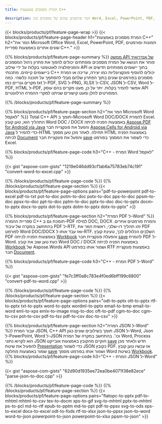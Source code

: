 ```yaml
---
title: המרת מסמכים באמצעות C++  

description: המר פורמטים שונים של מסמכים כגון Word, Excel, PowerPoint, PDF, JSON, תמונות ועוד באמצעות C++ API.  
---
```


{{< blocks/products/pf/feature-page-wrap >}}
{{< blocks/products/pf/feature-page-header h1="המרת מסמכים באמצעות C++" h2="המר את Microsoft Office Word, Excel, PowerPoint, PDF, תמונות ופורמטים שונים אחרים באמצעות ספריית C++." >}}

{{% blocks/products/pf/feature-page-summary %}}
[ממשק API של אנדרואיד](https://products.aspose.com/total/android-java/) פותר את הנושא של המרת מסמכים ומפתחים יכולים להפוך את פתרון ניהול המסמכים והמניפולציה לאוטומטי בקלות על ידי שילוב API בתוך יישומים מפותחים חדשים או ביישומים קיימים.  מתכנתי C++ יכולים להוסיף פונקציונליות כמו יצירה, עריכה או המרת מסמכים בפורמטים שונים בתוך הפתרון שלהם מבלי להסתמך על תוכנה כלשהי.  כמה מקרים גנריים כמו txt ל-PDF, SVG ל-PNG, XLSX ל-CSV, JSON ל-CSV, Word ל-PDF, HTML ל-PDF, אפשר להמיר בקלות.  יתר על כן, מעט מקרים בהם עוסק API המפורטים להלן ומעט קישורים שניתנו למקרי ההמרה הרלוונטיים.  

{{% /blocks/products/pf/feature-page-summary  %}}

{{% blocks/products/pf/feature-page-section  h2="המר את Microsoft Word לאקסל" %}}
Total C++ API תומך ב-Microsoft Word DOC/DOCX להמרת Excel.    התהליך הוא, טען קובץ Word DOC / DOCX באמצעות הפניה לכיתה [Aspose.PDF for Android via Java](https://products.aspose.com/pdf/android-java/) והפעל את פונקציית חבר [Aspose.Cells for Android via Java](https://products.aspose.com/cells/android-java/) כדי להמיר ל-HTML תחילה.  לאחר מכן טען מסמך HTML באמצעות הפניה לכיתה [Document](https://reference.aspose.com/pdf/java/com.aspose.pdf/Document) והפעל את פונקציית חבר [save](https://reference.aspose.com/pdf/java/com.aspose.pdf/Document#save-java.lang.String-com.aspose.pdf.SaveOptions-) כדי לשמור את המסמך בפורמט Excel.  

{{% blocks/products/pf/feature-page-code h3="C++ - המרת Word לאקסל" %}}

{{< gist "aspose-com-gists" "1219e046dd93cf1ab6a75783eb74c191" "convert-word-to-excel.cpp" >}}

{{% /blocks/products/pf/feature-page-code  %}}
{{% /blocks/products/pf/feature-page-section %}}
{{< blocks/products/pf/feature-page-options pairs="pdf-to-powerpoint pdf-to-excel pdf-to-txt pot-to-doc potm-to-doc potx-to-doc pps-to-doc ppsm-to-doc ppsx-to-doc ppt-to-doc pptm-to-doc pptx-to-doc  doc-to-pptx docm-to-pptx docx-to-pptx dot-to-pptx dotm-to-pptx dotx-to-pptx" >}}

{{% blocks/products/pf/feature-page-section  h2="המרת PDF ל-Word" %}}
ספריית ההמרה C++ תומכת גם ב-PDF למילה DOC, DOCX והמרת פורמטים אחרים.  בהתחשב במקרה של עיבוד PDF ל-RTF, זהו תהליך דו-שלבי, ראשית המר את PDF לפורמט Word DOC/DOCX ואז עבד אותו ל-RTF.  השלבים הכלולים לכך, טעינת קובץ PDF באמצעות הפניה לכיתה [Workbook](https://reference.aspose.com/cells/java/com.aspose.cells/Workbook) והפעלת פונקציית חבר [save](https://reference.aspose.com/cells/java/com.aspose.cells/workbook#save(java.lang.String,%20com.aspose.cells.SaveOptions)) להמרת PDF ל-Word.  כעת טען שוב את קובץ Word DOC / DOCX באמצעות הפניה לכיתה [Workbook](https://reference.aspose.com/cells/java/com.aspose.cells/Workbook) של Aspose.Words API ושמור אותו בפורמט RTF באמצעות פונקציית חבר [Document](https://reference.aspose.com/pdf/java/com.aspose.pdf/Document).

{{% blocks/products/pf/feature-page-code h3="C++ - המרת PDF ל-Word" %}}

{{< gist "aspose-com-gists" "fe7c3ff0a8c783e4f0ed6bff199c6800" "convert-pdf-to-word.cpp" >}}

{{% /blocks/products/pf/feature-page-code  %}}
{{% /blocks/products/pf/feature-page-section %}}
{{< blocks/products/pf/feature-page-options pairs="odt-to-pptx ott-to-pptx rtf-to-pptx txt-to-pptx word-to-pptx wordml-to-pptx email-to-bmp email-to-word eml-to-xps emlx-to-image msg-to-doc oft-to-pdf cgm-to-doc cgm-to-csv pot-to-csv pdf-to-tsv pdf-to-csv doc-to-csv" >}}

{{% blocks/products/pf/feature-page-section  h2="המרת JSON ל-Word" %}}
עבור המרת JSON, C++ API תומך בשילובים שונים כגון JSON ל-Word, Json ל-PowerPoint, Word ל-JSON וכו'.  בהתחשב במקרה של המרת Word, Process הוא לקרוא נתוני JSON חוקיים מהקובץ באמצעות אובייקט [save](https://reference.aspose.com/pdf/java/com.aspose.pdf/Document#save-java.lang.String-com.aspose.pdf.SaveOptions-) חדש ולאחר מכן להפעיל את שיטת [Presentation](https://reference.aspose.com/slides/java/com.aspose.slides/Presentation) כדי לשמור JSON כקובץ PDF.  אז עכשיו טען קובץ שמור באמצעות מחלקה [save](https://reference.aspose.com/slides/java/com.aspose.slides/Presentation#save-java.lang.String-int-com.aspose.slides.ISaveOptions-) ושמור אותו בפורמט מסמך Word בשיטת [Workbook](https://reference.aspose.com/cells/java/com.aspose.cells/Workbook).
{{% blocks/products/pf/feature-page-code h3="C++ - המרת JSON ל-Word" %}}

{{< gist "aspose-com-gists" "62d90d1935ee72ea0be4071f38e82ece" "parse-json-to-doc.cpp" >}}


{{% /blocks/products/pf/feature-page-code  %}}
{{% /blocks/products/pf/feature-page-section %}}
{{< blocks/products/pf/feature-page-options pairs="flatopc-to-pptx pdf-to-mhtml mhtml-to-csv tex-to-docm xps-to-gif svg-to-mhtml pptx-to-mhtml ps-to-pcl md-to-rtf epub-to-pptm md-to-ppt pdf-to-ppsx svg-to-ods xps-to-excel docx-to-excel odt-to-fods rtf-to-xlsx json-to-ppsx json-to-word word-to-json powerpoint-to-json powerpoint-to-xlsx ppsm-to-json" >}}